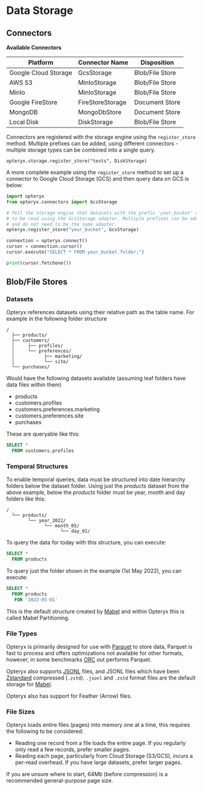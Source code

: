 # Data Storage

## Connectors

**Available Connectors**

Platform             | Connector Name    | Disposition
-------------------- | ----------------- | ---------------------
Google Cloud Storage | GcsStorage        | Blob/File Store
AWS S3               | MinIoStorage      | Blob/File Store
MinIo                | MinIoStorage      | Blob/File Store
Google FireStore     | FireStoreStorage  | Document Store
MongoDB              | MongoDbStore      | Document Store
Local Disk           | DiskStorage       | Blob/File Store

Connectors are registered with the storage engine using the `register_store` method. Multiple prefixes can be added, using different connectors - multiple storage types can be combined into a single query.

~~~
opteryx.storage.register_store("tests", DiskStorage)
~~~

A more complete example using the `register_store` method to set up a connector to Google Cloud Storage (GCS) and then query data on GCS is below:

~~~python
import opteryx
from opteryx.connectors import GcsStorage

# Tell the storage engine that datasets with the prefix 'your_bucket' are
# to be read using the GcsStorage adapter. Multiple prefixes can be added
# and do not need to be the same adapter.
opteryx.register_store("your_bucket", GcsStorage)

connextion = opteryx.connect()
cursor = connection.cursor()
cursor.execute("SELECT * FROM your_bucket.folder;")

print(cursor.fetchone())
~~~

## Blob/File Stores

### Datasets

Opteryx references datasets using their relative path as the table name. For example in the following folder structure

~~~
/
  ├── products/
  ├── customers/
  │     ├── profiles/
  │     └── preferences/
  │           ├── marketing/
  │           └── site/
  └── purchases/ 
~~~

Would have the following datasets available (assuming leaf folders have data files within them)

- products
- customers.profiles
- customers.preferences.marketing
- customers.preferences.site
- purchases

These are queryable like this:

~~~sql
SELECT *
  FROM customers.profiles
~~~

### Temporal Structures

To enable temporal queries, data must be structured into date hierarchy folders below the dataset folder. Using just the _products_ dataset from the above example, below the _products_ folder must be year, month and day folders like this:

~~~
/
  └── products/
        └── year_2022/
              └── month_05/
                    └── day_01/
~~~

To query the data for today with this structure, you can execute:

~~~sql
SELECT *
  FROM products
~~~

To query just the folder shown in the example (1st May 2022), you can execute:

~~~sql
SELECT *
  FROM products
   FOR '2022-05-01'
~~~

This is the default structure created by [Mabel](https://github.com/mabel-dev/mabel) and within Opteryx this is called Mabel Partitioning.

### File Types

Opteryx is primarily designed for use with [Parquet](https://parquet.apache.org/) to store data, Parquet is fast to process and offers optimizations not available for other formats, however, in some benchmarks [ORC](https://orc.apache.org/) out performs Parquet.

Opteryx also supports [JSONL](https://jsonlines.org/) files, and JSONL files which have been [Zstandard](http://facebook.github.io/zstd/) compressed (`.zstd`). `.jsonl` and `.zstd` format files are the default storage for [Mabel](https://github.com/mabel-dev/mabel).

Opteryx also has support for Feather (Arrow) files.

### File Sizes

Opteryx loads entire files (pages) into memory one at a time, this requires the following to be considered:

- Reading one record from a file loads the entire page. If you regularly only read a few records, prefer smaller pages.
- Reading each page, particularly from Cloud Storage (S3/GCS), incurs a per-read overhead. If you have large datasets, prefer larger pages.

If you are unsure where to start, 64Mb (before compression) is a recommended general-purpose page size.

<!---
## Document Stores
--->